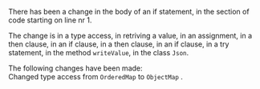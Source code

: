 There has been a change in the body of an if statement, in the section of code starting on line nr 1.
  
The change is in a type access, in retriving a value, in an assignment, in a then clause, in an if clause, in a then clause, in an if clause, in a try statement, in the method ```writeValue```, in the class ```Json```.
  
The following changes have been made:  
Changed type access from ```OrderedMap``` to ```ObjectMap``` .  
